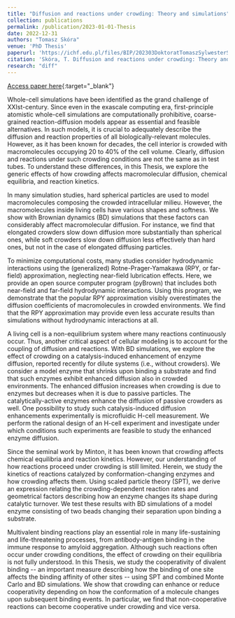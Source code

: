 ```yaml
---
title: "Diffusion and reactions under crowding: Theory and simulations"
collection: publications
permalink: /publication/2023-01-01-Thesis
date: 2022-12-31
authors: "Tomasz Skóra"
venue: 'PhD Thesis'
paperurl: 'https://ichf.edu.pl/files/BIP/202303DoktoratTomaszSylwesterSkora/main.pdf'
citation: 'Skóra, T. Diffusion and reactions under crowding: Theory and simulations. PhD Thesis (2023)'
research: "diff"
---
```

[Access paper here](https://ichf.edu.pl/files/BIP/202303DoktoratTomaszSylwesterSkora/main.pdf){:target="_blank"}

Whole-cell simulations have been identified as the grand challenge of XXIst-century.
Since even in the exascale computing era, first-principle atomistic whole-cell simulations are computationally prohibitive, coarse-grained reaction-diffusion models appear as essential and feasible alternatives.
In such models, it is crucial to adequately describe the diffusion and reaction properties of all biologically-relevant molecules.
However, as it has been known for decades, the cell interior is crowded with macromolecules occupying 20 to 40% of the cell volume.
Clearly, diffusion and reactions under such crowding conditions are not the same as in test tubes.
To understand these differences, in this Thesis, we explore the generic effects of how crowding affects macromolecular diffusion, chemical equilibria, and reaction kinetics.

In many simulation studies, hard spherical particles are used to model macromolecules composing the crowded intracellular milieu.
However, the macromolecules inside living cells have various shapes and softness.
We show with Brownian dynamics (BD) simulations that these factors can considerably affect macromolecular diffusion.
For instance, we find that elongated crowders slow down diffusion more substantially than spherical ones, while soft crowders slow down diffusion less effectively than hard ones, but not in the case of elongated diffusing particles.

To minimize computational costs, many studies consider hydrodynamic interactions using the (generalized) Rotne-Prager-Yamakawa (RPY, or far-field) approximation, neglecting near-field lubrication effects.
Here, we provide an open source computer program (pyBrown) that includes both near-field and far-field hydrodynamic interactions.
Using this program, we demonstrate that the popular RPY approximation visibly overestimates the diffusion coefficients of macromolecules in crowded environments.
We find that the RPY approximation may provide even less accurate results than simulations without hydrodynamic interactions at all.

A living cell is a non-equilibrium system where many reactions continuously occur.
Thus, another critical aspect of cellular modeling is to account for the coupling of diffusion and reactions.
With BD simulations, we explore the effect of crowding on a catalysis-induced enhancement of enzyme diffusion, reported recently for dilute systems (i.e., without crowders).
We consider a model enzyme that shrinks upon binding a substrate and find that such enzymes exhibit enhanced diffusion also in crowded environments.
The enhanced diffusion increases when crowding is due to enzymes but decreases when it is due to passive particles.
The catalytically-active enzymes enhance the diffusion of passive crowders as well.
One possibility to study such catalysis-induced diffusion enhancements experimentally is microfluidic H-cell measurement.
We perform the rational design of an H-cell experiment and investigate under which conditions such experiments are feasible to study the enhanced enzyme diffusion.

Since the seminal work by Minton, it has been known that crowding affects chemical equilibria and reaction kinetics.
However, our understanding of how reactions proceed under crowding is still limited.
Herein, we study the kinetics of reactions catalyzed by conformation-changing enzymes and how crowding affects them.
Using scaled particle theory (SPT), we derive an expression relating the crowding-dependent reaction rates and geometrical factors describing how an enzyme changes its shape during catalytic turnover.
We test these results with BD simulations of a model enzyme consisting of two beads changing their separation upon binding a substrate.

Multivalent binding reactions play an essential role in many life-sustaining and life-threatening processes, from antibody-antigen binding in the immune response to amyloid aggregation. 
Although such reactions often occur under crowding conditions, the effect of crowding on their equilibria is not fully understood.
In this Thesis, we study the cooperativity of divalent binding -- an important measure describing how the binding of one site affects the binding affinity of other sites -- using SPT and combined Monte Carlo and BD simulations.
We show that crowding can enhance or reduce cooperativity depending on how the conformation of a molecule changes upon subsequent binding events.
In particular, we find that non-cooperative reactions can become cooperative under crowding and vice versa.